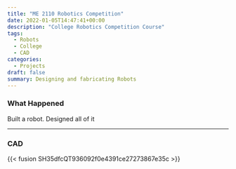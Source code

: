 ```yaml
---
title: "ME 2110 Robotics Competition"
date: 2022-01-05T14:47:41+00:00
description: "College Robotics Competition Course"
tags: 
  - Robots
  - College
  - CAD
categories:
  - Projects
draft: false
summary: Designing and fabricating Robots
---
```

### What Happened
Built a robot. Designed all of it

---
### CAD

{{< fusion SH35dfcQT936092f0e4391ce27273867e35c >}}